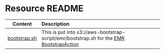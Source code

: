 # Resource README

|Content|Description|
|---|:---|
|[bootstrap.sh]|This is put into s3://aws-bootstrap-script/emr/bootstrap.sh for the [EMR BootstrapAction]|

[bootstrap.sh]: bootstrap.sh
[EMR BootstrapAction]: ../deployer_config/bootstrapaction.json